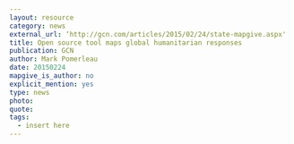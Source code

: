 ```yaml
---
layout: resource
category: news
external_url: ‘http://gcn.com/articles/2015/02/24/state-mapgive.aspx'
title: Open source tool maps global humanitarian responses
publication: GCN
author: Mark Pomerleau
date: 20150224
mapgive_is_author: no
explicit_mention: yes
type: news
photo:
quote:
tags:
  - insert here
---
```

